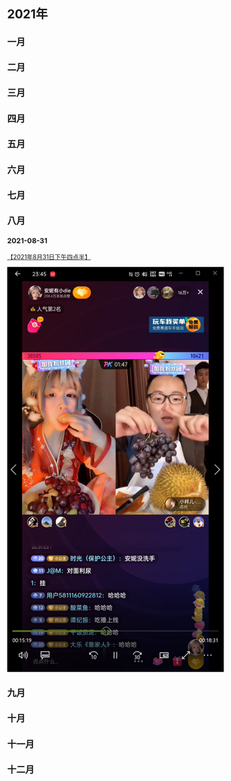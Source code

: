 <style>
.theme-default-content img {
    max-width: 20%;
}
</style>


# 2021年


## 一月
## 二月
## 三月
## 四月
## 五月
## 六月
## 七月
## 八月

### 2021-08-31

[【2021年8月31日下午四点半】](https://www.bilibili.com/video/BV1ZZ4y1y7L3/?share_source=copy_web&vd_source=74404f1a51a38a2bc90d8ba51e91ff5e)

![2021-08-31_23_45.png](./img/日期/2021/08/2021-08-31_23_45.png)

## 九月
## 十月
## 十一月
## 十二月




